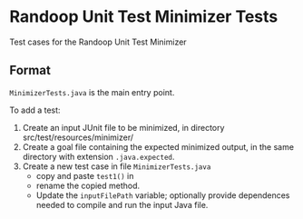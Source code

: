 # Randoop Unit Test Minimizer Tests

Test cases for the Randoop Unit Test Minimizer

## Format
`MinimizerTests.java` is the main entry point.

To add a test:
1. Create an input JUnit file to be minimized, in directory src/test/resources/minimizer/
2. Create a goal file containing the expected minimized output, in the same directory with extension `.java.expected`.
3. Create a new test case in file `MinimizerTests.java`
    * copy and paste `test1()` in 
    * rename the copied method.
    * Update the `inputFilePath` variable; optionally provide dependences needed to compile and run the input Java file.
